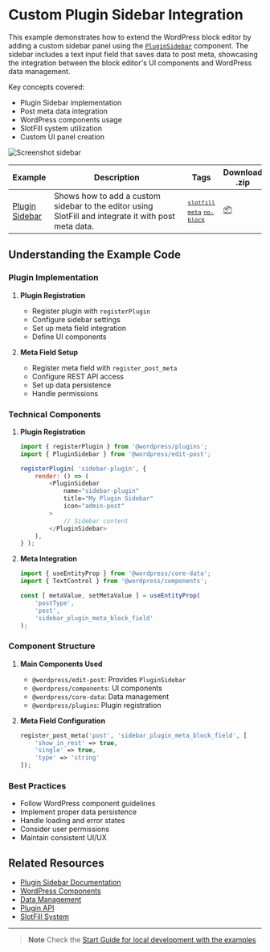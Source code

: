 # Custom Plugin Sidebar Integration

This example demonstrates how to extend the WordPress block editor by adding a custom sidebar panel using the [`PluginSidebar`](https://developer.wordpress.org/block-editor/reference-guides/slotfills/plugin-sidebar/) component. The sidebar includes a text input field that saves data to post meta, showcasing the integration between the block editor's UI components and WordPress data management.

Key concepts covered:

-   Plugin Sidebar implementation
-   Post meta data integration
-   WordPress components usage
-   SlotFill system utilization
-   Custom UI panel creation

![Screenshot sidebar](_assets/screenshot.png)

<!-- Please, do not remove these @TABLE EXAMPLES BEGIN and @TABLE EXAMPLES END comments or modify the table inside. This table is automatically generated from the data at _data/examples.json and _data/tags.json -->
<!-- @TABLE EXAMPLES BEGIN -->
| Example | <span style="display: inline-block; width:250px">Description</span> | Tags |Download .zip | Live Demo |
| -------------------------------------------------------------------------------------------------- | ------------------------------------------------------------------------------------------------------------------------ | --------------------------------------------------------------------------------------------------------------------------------------- | ------------------------------------------------------------------------------------------------------------------------------------------------------------------------------------------------------------------------------------------------------------- | ----------------------------------------------------------------------------------------------------------------------------------------------------------------------------------------------------------------------------------------------------------------------------------------------------------------- |
| [Plugin Sidebar](https://github.com/juanma-wp/block-development-examples/tree/trunk/plugins/plugin-sidebar-9ee4a6) | Shows how to add a custom sidebar to the editor using SlotFill and integrate it with post meta data. | <small><code><a href="https://juanma-wp.github.io/block-development-examples/?tags=slotfill">slotfill</a></code></small> <small><code><a href="https://juanma-wp.github.io/block-development-examples/?tags=meta">meta</a></code></small> <small><code><a href="https://juanma-wp.github.io/block-development-examples/?tags=no-block">no-block</a></code></small> | [📦](https://github.com/juanma-wp/block-development-examples/releases/download/latest/plugin-sidebar-9ee4a6.zip "Install the plugin on any WordPress site using this zip and activate it to see the example in action") | [![](https://raw.githubusercontent.com/juanma-wp/block-development-examples/trunk/_assets/icon-wp.svg)](https://playground.wordpress.net/?blueprint-url=https://raw.githubusercontent.com/juanma-wp/block-development-examples/trunk/plugins/plugin-sidebar-9ee4a6/_playground/blueprint.json "Click here to access a live demo of this example" ) |
<!-- @TABLE EXAMPLES END -->

## Understanding the Example Code

### Plugin Implementation

1. **Plugin Registration**

    - Register plugin with `registerPlugin`
    - Configure sidebar settings
    - Set up meta field integration
    - Define UI components

2. **Meta Field Setup**
    - Register meta field with `register_post_meta`
    - Configure REST API access
    - Set up data persistence
    - Handle permissions

### Technical Components

1. **Plugin Registration**

    ```javascript
    import { registerPlugin } from '@wordpress/plugins';
    import { PluginSidebar } from '@wordpress/edit-post';

    registerPlugin( 'sidebar-plugin', {
    	render: () => (
    		<PluginSidebar
    			name="sidebar-plugin"
    			title="My Plugin Sidebar"
    			icon="admin-post"
    		>
    			// Sidebar content
    		</PluginSidebar>
    	),
    } );
    ```

2. **Meta Integration**

    ```javascript
    import { useEntityProp } from '@wordpress/core-data';
    import { TextControl } from '@wordpress/components';

    const [ metaValue, setMetaValue ] = useEntityProp(
    	'postType',
    	'post',
    	'sidebar_plugin_meta_block_field'
    );
    ```

### Component Structure

1. **Main Components Used**

    - `@wordpress/edit-post`: Provides `PluginSidebar`
    - `@wordpress/components`: UI components
    - `@wordpress/core-data`: Data management
    - `@wordpress/plugins`: Plugin registration

2. **Meta Field Configuration**
    ```php
    register_post_meta('post', 'sidebar_plugin_meta_block_field', [
        'show_in_rest' => true,
        'single' => true,
        'type' => 'string'
    ]);
    ```

### Best Practices

-   Follow WordPress component guidelines
-   Implement proper data persistence
-   Handle loading and error states
-   Consider user permissions
-   Maintain consistent UI/UX

## Related Resources

-   [Plugin Sidebar Documentation](https://developer.wordpress.org/block-editor/reference-guides/slotfills/plugin-sidebar/)
-   [WordPress Components](https://developer.wordpress.org/block-editor/reference-guides/components/)
-   [Data Management](https://developer.wordpress.org/block-editor/reference-guides/packages/packages-core-data/)
-   [Plugin API](https://developer.wordpress.org/block-editor/reference-guides/packages/packages-plugins/)
-   [SlotFill System](https://developer.wordpress.org/block-editor/reference-guides/slotfills/)

---

> **Note**
> Check the [Start Guide for local development with the examples](https://github.com/juanma-wp/block-development-examples/wiki/Examples#start-guide-for-local-development-with-the-examples)
